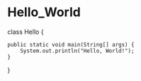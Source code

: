 # Hello_World
class Hello {

    public static void main(String[] args) {
        System.out.println("Hello, World!");
    }

}

